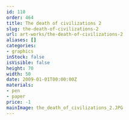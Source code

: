 ```yaml
---
id: 110
order: 464
title: The death of civilizations 2
slug: the-death-of-civilizations-2
url: art-works/the-death-of-civilizations-2
aliases: []
categories:
- graphics
inStock: false
isVisible: false
height: 70
width: 50
date: 2009-01-01T00:00:00Z
materials:
- pen
- paper
price: -1
mainImage: the_death_of_civilizations_2.JPG
---
```

